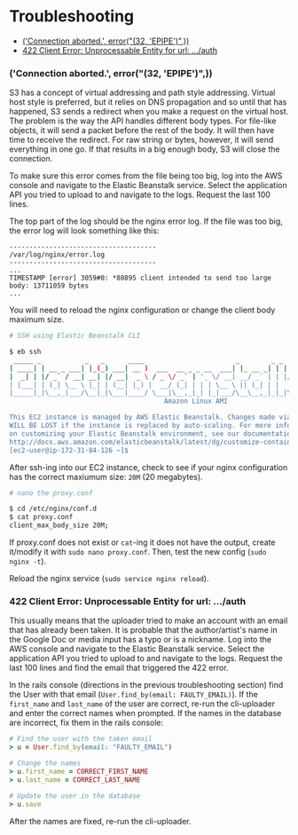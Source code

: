 # Troubleshooting

- [('Connection aborted.', error("(32, 'EPIPE')",))](#connection-aborted-error32-epipe)
- [422 Client Error: Unprocessable Entity for url: .../auth](#422-client-error-unprocessable-entity-for-url-auth)

### ('Connection aborted.', error("(32, 'EPIPE')",))

S3 has a concept of virtual addressing and path style addressing. Virtual host style is preferred, but it relies on DNS propagation and so until that has happened, S3 sends a redirect when you make a request on the virtual host. The problem is the way the API handles different body types. For file-like objects, it will send a packet before the rest of the body. It will then have time to receive the redirect. For raw string or bytes, however, it will send everything in one go. If that results in a big enough body, S3 will close the connection.

To make sure this error comes from the file being too big, log into the AWS console and navigate to the Elastic Beanstalk service. Select the application API you tried to upload to and navigate to the logs. Request the last 100 lines.

The top part of the log should be the nginx error log. If the file was too big, the error log will look something like this:
```
-------------------------------------
/var/log/nginx/error.log
-------------------------------------
...
TIMESTAMP [error] 3059#0: *80895 client intended to send too large body: 13711059 bytes
...
```

You will need to reload the nginx configuration or change the client body maximum size.
```sh
# SSH using Elastic Beanstalk CLI

$ eb ssh
 _____ _           _   _      ____                       _        _ _
| ____| | __ _ ___| |_(_) ___| __ )  ___  __ _ _ __  ___| |_ __ _| | | __
|  _| | |/ _` / __| __| |/ __|  _ \ / _ \/ _` | '_ \/ __| __/ _` | | |/ /
| |___| | (_| \__ \ |_| | (__| |_) |  __/ (_| | | | \__ \ || (_| | |   <
|_____|_|\__,_|___/\__|_|\___|____/ \___|\__,_|_| |_|___/\__\__,_|_|_|\_\
                                       Amazon Linux AMI

This EC2 instance is managed by AWS Elastic Beanstalk. Changes made via SSH
WILL BE LOST if the instance is replaced by auto-scaling. For more information
on customizing your Elastic Beanstalk environment, see our documentation here:
http://docs.aws.amazon.com/elasticbeanstalk/latest/dg/customize-containers-ec2.html
[ec2-user@ip-172-31-84-126 ~]$ 
```

After ssh-ing into our EC2 instance, check to see if your nginx configuration has the correct maxiumum size: `20M` (20 megabytes).
```sh
# nano the proxy.conf

$ cd /etc/nginx/conf.d
$ cat proxy.conf
client_max_body_size 20M;
```

If proxy.conf does not exist or `cat`-ing it does not have the output, create it/modify it with `sudo nano proxy.conf`. Then, test the new config (`sudo nginx -t`).

Reload the nginx service (`sudo service nginx reload`).


### 422 Client Error: Unprocessable Entity for url: .../auth

This usually means that the uploader tried to make an account with an email that has already been taken. It is probable that the author/artist's name in the Google Doc or media input has a typo or is a nickname. Log into the AWS console and navigate to the Elastic Beanstalk service. Select the application API you tried to upload to and navigate to the logs. Request the last 100 lines and find the email that triggered the 422 error.

In the rails console (directions in the previous troubleshooting section) find the User with that email (`User.find_by(email: FAULTY_EMAIL)`). If the `first_name` and `last_name` of the user are correct, re-run the cli-uploader and enter the correct names when prompted. If the names in the database are incorrect, fix them in the rails console:

```rb
# Find the user with the taken email
> u = User.find_by(email: "FAULTY_EMAIL")

# Change the names
> u.first_name = CORRECT_FIRST_NAME
> u.last_name = CORRECT_LAST_NAME

# Update the user in the database
> u.save
```

After the names are fixed, re-run the cli-uploader.
